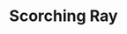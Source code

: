 ---
title: "Scorching Ray"
index:
  - scorching-ray
permalink: /spells/scorching-ray/
tags:
  - Spell
  - 2nd Level
  - Evocation
  - Damage
  - Fire
available_for:
  - Sorcerer
  - Wizard
level: "2nd Level"
school: "Evocation"
range: "120 ft"
comp:
  - V
  - S
effect: "Fire"
description: |
  You create three rays of fire and hurl them at targets within range. You can hurl them at one target or several.

  Make a ranged spell attack for each ray. On a hit, the target takes 2d6 fire damage.

  **At higher levels.** When you cast this spell using a spell slot of 3rd level or higher, you create one additional ray for each slot level above 2nd.
excerpt: "You create three rays of fire and hurl them at targets within range."
source: "Basic Rules"
---